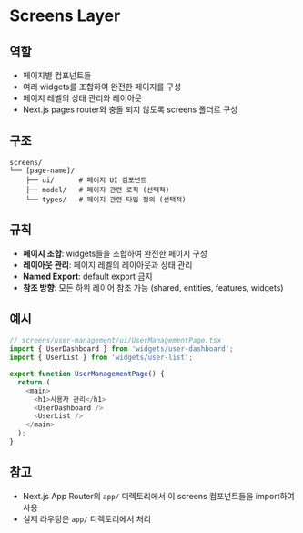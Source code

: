 # Screens Layer

## 역할

- 페이지별 컴포넌트들
- 여러 widgets를 조합하여 완전한 페이지를 구성
- 페이지 레벨의 상태 관리와 레이아웃
- Next.js pages router와 충돌 되지 않도록 screens 폴더로 구성

## 구조

```
screens/
└── [page-name]/
    ├── ui/      # 페이지 UI 컴포넌트
    ├── model/   # 페이지 관련 로직 (선택적)  
    └── types/   # 페이지 관련 타입 정의 (선택적)
```

## 규칙

- **페이지 조합**: widgets들을 조합하여 완전한 페이지 구성
- **레이아웃 관리**: 페이지 레벨의 레이아웃과 상태 관리
- **Named Export**: default export 금지
- **참조 방향**: 모든 하위 레이어 참조 가능 (shared, entities, features, widgets)

## 예시

```typescript
// screens/user-management/ui/UserManagementPage.tsx
import { UserDashboard } from 'widgets/user-dashboard';
import { UserList } from 'widgets/user-list';

export function UserManagementPage() {
  return (
    <main>
      <h1>사용자 관리</h1>
      <UserDashboard />
      <UserList />
    </main>
  );
}
```

## 참고

- Next.js App Router의 `app/` 디렉토리에서 이 screens 컴포넌트들을 import하여 사용
- 실제 라우팅은 `app/` 디렉토리에서 처리

